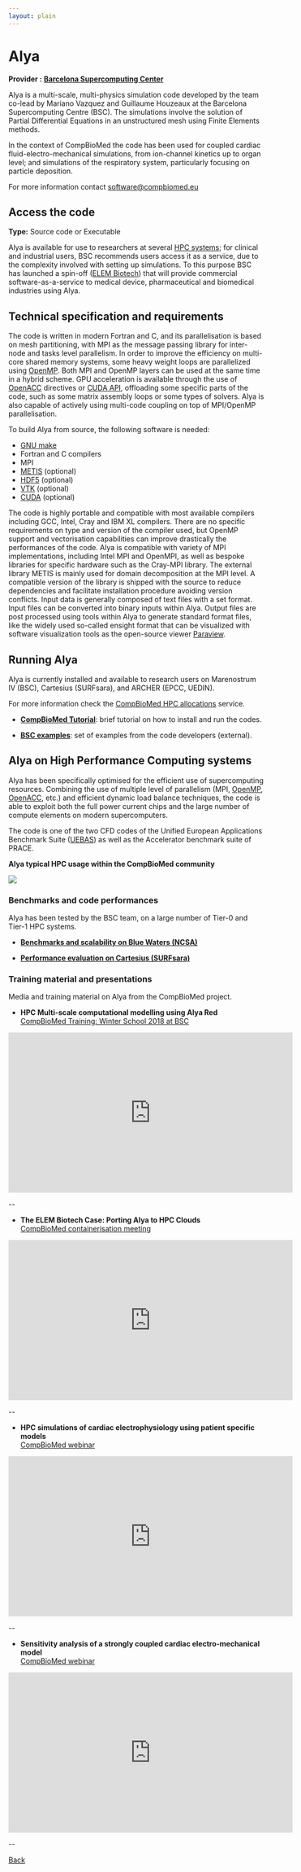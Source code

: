 ```yaml
---
layout: plain
---
```


# Alya 

**Provider :** [**Barcelona Supercomputing Center**](https://www.compbiomed.eu/about/partners/bsc/)

Alya is a multi-scale, multi-physics simulation code developed by the team co-lead by Mariano Vazquez and Guillaume Houzeaux at the Barcelona Supercomputing Centre (BSC). The simulations involve the solution of Partial Differential Equations in an unstructured mesh using Finite Elements methods. 

In the context of CompBioMed the code has been used for coupled cardiac fluid-electro-mechanical simulations, from ion-channel kinetics up to organ level; and simulations of the respiratory system, particularly focusing on particle deposition.  

For more information contact [software@compbiomed.eu](emailto:software@compbiomed.eu)

## Access the code

**Type:** Source code or Executable

Alya is available for use to researchers at several [HPC systems](https://gitlab.bsc.es/alya/alya/wikis/User-Documentation/Access-to-Alya); for clinical and industrial users, BSC recommends users access it as a service, due to the complexity involved with setting up simulations. To this purpose BSC has launched a spin-off ([ELEM Biotech](http://www.elem.bio/)) that will provide commercial software-as-a-service to medical device, pharmaceutical and biomedical industries using Alya.

## Technical specification and requirements

The code is written in modern Fortran and C, and its parallelisation is based on mesh partitioning, with MPI as the message passing library for inter-node and tasks level parallelism. In order to improve the efficiency on multi-core shared memory systems, some heavy weight loops are parallelized using [OpenMP](ttps://www.openmp.org/). Both MPI and OpenMP layers can be used at the same time in a hybrid scheme. GPU acceleration is available through the use of [OpenACC](https://www.openacc.org/) directives or [CUDA API](https://docs.nvidia.com/cuda/cuda-runtime-api/index.html), offloading some specific parts of the code, such as some matrix assembly loops or some types of solvers. Alya is also capable of actively using multi-code coupling on top of MPI/OpenMP parallelisation.

To build Alya from source, the following software is needed:

* [GNU make](https://www.gnu.org/)
* Fortran and C compilers
* MPI
* [METIS](http://glaros.dtc.umn.edu/gkhome/metis/metis/overview.) (optional)
* [HDF5](https://www.hdfgroup.org/solutions/hdf5/) (optional)
* [VTK](https://vtk.org/) (optional)
* [CUDA](https://developer.nvidia.com/cuda-zone) (optional)

The code is highly portable and compatible with most available compilers including GCC, Intel, Cray and IBM XL compilers. There are no specific requirements on type and version of the compiler used, but OpenMP support and vectorisation capabilities can improve drastically the performances of the code. Alya is compatible with variety of MPI implementations, including Intel MPI and OpenMPI, as well as bespoke libraries for specific hardware such as the Cray-MPI library. The external library METIS is mainly used for domain decomposition at the MPI level. A compatible version of the library is shipped with the source to reduce dependencies and facilitate installation procedure avoiding version conflicts. Input data is generally composed of text files with a set format. Input files can be converted into binary inputs within Alya. Output files are post processed using tools within Alya to generate standard format files, like the widely used so-called ensight format that can be visualized with software visualization tools as the open-source viewer [Paraview](https://www.paraview.org/).


## Running Alya

Alya is currently installed and available to research users on Marenostrum IV (BSC), Cartesius (SURFsara), and ARCHER (EPCC, UEDIN).

For more information check the [CompBioMed HPC allocations](https://www.compbiomed.eu/high-performance-computer-allocations/) service.

* [**CompBioMed Tutorial**](example.md): brief tutorial on how to install and run the codes.

* [**BSC examples**](https://gitlab.bsc.es/alya/alya/wikis/Examples): set of examples from the code developers (external).

<!-- * [**Alya on Cartesius (SURFsara)**](Alya/cart.md): guide and script on how to run Alya on Cartesius HPC system. -->



## Alya on High Performance Computing systems

Alya has been specifically optimised for the efficient use of supercomputing resources. Combining the use of multiple level of parallelism (MPI, [OpenMP](ttps://www.openmp.org/), [OpenACC](https://www.openacc.org/), etc.) and efficient dynamic load balance techniques, the code is able to exploit both the full power current chips and the large number of compute elements on modern supercomputers.

The code is one of the two CFD codes of the Unified European Applications Benchmark Suite ([UEBAS](https://repository.prace-ri.eu/git/UEABS/ueabs/)) as well as the Accelerator benchmark suite of PRACE. 

**Alya typical HPC usage within the CompBioMed community**

<img src="spec_table.pdf" />

### Benchmarks and code performances

Alya has been tested by the BSC team, on a large number of Tier-0 and Tier-1 HPC systems. 

* [**Benchmarks and scalability on Blue Waters (NCSA)**](bench_ncsa.md)

* [**Performance evaluation on Cartesius (SURFsara)**](bench_surf.md)

### Training material and presentations

Media and training material on Alya from the CompBioMed project.


* **HPC Multi-scale computational modelling using Alya Red** <br/> 
[CompBioMed Training: Winter School 2018 at BSC](https://www.compbiomed.eu/events-2/compbiomed-training-winter-school-2018-at-bsc/)

<iframe width="560" height="315" src="https://www.youtube.com/embed/AcuIrW82Cpg" frameborder="0" allow="accelerometer; autoplay; encrypted-media; gyroscope; picture-in-picture" allowfullscreen></iframe>

--

* **The ELEM Biotech Case: Porting Alya to HPC Clouds** <br/>
[CompBioMed containerisation meeting](https://www.compbiomed.eu/events-2/compbiomed-containerisation-meeting/)

<iframe width="560" height="315" src="https://www.youtube.com/embed/mZPA7jimvf4" frameborder="0" allow="accelerometer; autoplay; encrypted-media; gyroscope; picture-in-picture" allowfullscreen></iframe>

--

* **HPC simulations of cardiac electrophysiology using patient specific models** <br/>
[CompBioMed webinar](https://www.compbiomed.eu/compbiomed-webinar-1/)

<iframe width="560" height="315" src="https://www.youtube.com/embed/pz8yJmClLQQ" frameborder="0" allow="accelerometer; autoplay; encrypted-media; gyroscope; picture-in-picture" allowfullscreen></iframe>

--

* **Sensitivity analysis of a strongly coupled cardiac electro-mechanical model** <br/>
[CompBioMed webinar](https://www.compbiomed.eu/compbiomed-webinar-7/)

<iframe width="560" height="315" src="https://www.youtube.com/embed/pqDSuQv0Byw" frameborder="0" allow="accelerometer; autoplay; encrypted-media; gyroscope; picture-in-picture" allowfullscreen></iframe>

--

[Back](../..)
